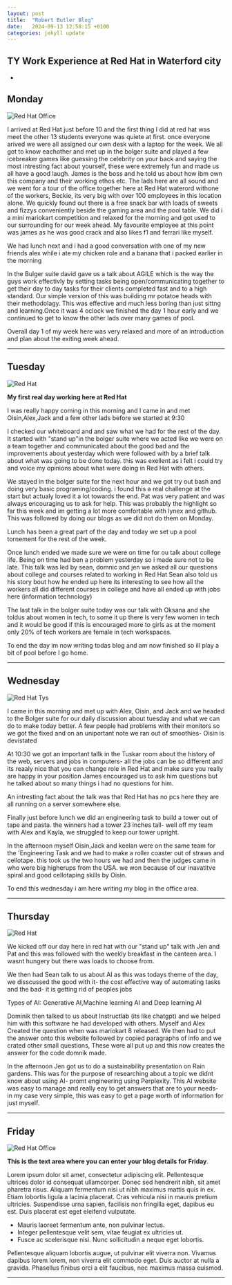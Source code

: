 ```yaml
---
layout: post
title:  "Robert Butler Blog"
date:   2024-09-13 12:58:15 +0100
categories: jekyll update
---
```


## TY Work Experience at Red Hat in Waterford city

* 


## Monday
![Red Hat Office](https://static1.cbrimages.com/wordpress/wp-content/uploads/2017/04/toy-story-mr-potato-head.jpg)

I arrived at Red Hat just before 10 and the first thing I did at red hat was meet the other 13 students everyone was quiete at first. once everyone arived we were all assigned our own desk with a laptop for the week. We all got to know eachother and met up in the bolger suite and played a few icebreaker games like guessing the celebrity on your back and saying the most intresting fact about yourself, these were extremely fun and made us all have a good laugh. James is the boss and he told us about how ibm own this company and their working ethos etc. The lads here are all sound and we went for a tour of the office together here at Red Hat waterord withone of the workers, Beckie, its very big with over 100 employees in this location alone. We quickly found out there is a free snack bar with loads of sweets and fizzys conveniently beside the gaming area and the pool table. We did i a mini mariokart competition and relaxed for the morning and got used to our surrounding for our week ahead. My favourite employee at this point was james as he was good crack and also likes f1 and ferrari like myself.

We had lunch next and i had a good conversation with one of my new friends alex while i ate my chicken role and a banana that i packed earlier in the morning

In the Bulger suite david gave us a talk about AGILE which is the way the guys work effectivly by setting tasks being open/communicating together to get their day to day tasks for their clients completed fast and to a high standard. Our simple version of this was building mr potatoe heads with their methodolagy. This was effective and much less boring than just sittng and learning.Once it was 4 oclock we finished the day 1 hour early and we continued to get to know the other lads over many games of pool.

Overall day 1 of my week here was very relaxed and more of an introduction and plan about the exiting week ahead. 



---
## Tuesday
![Red Hat](https://plus.unsplash.com/premium_photo-1661331617718-e99db3b0e64f?fm=jpg&q=60&w=3000&ixlib=rb-4.0.3&ixid=M3wxMjA3fDB8MHxzZWFyY2h8MXx8bGFwdG9wJTIwY29kZXxlbnwwfHwwfHx8MA%3D%3D)

**My first real day working here at Red Hat**

I was really happy coming in this morning and I came in and met Oisin,Alex,Jack and a few other lads before we started at 9:30 

I checked our whiteboard and and saw what we had for the rest of the day. It started with "stand up"in the bolger suite where we acted like we were on a team together and communicated about the good bad and the improvements about yesterday which were followed with by a brief talk about what was going to be done today. this was exellent as i felt i could try and voice my opinions about what were doing in Red Hat with others.

We stayed in the bolger suite for the next hour and we got try out bash and doing very basic programing/coding. i found this a real challenge at the start but actualy loved it a lot towards the end. Pat was very patient and was always encouraging us to ask for help. This was probably the highlight so far this week and im getting a lot more comfortable with lynex and github. This was followed by doing our blogs as we did not do them on Monday.

Lunch has been a great part of the day and today we set up a pool tornement for the rest of the week.

Once lunch ended we made sure we were on time for ou talk about college life. Being on time had ben a problem yesterday so i made sure not to be late. This talk was led by sean, domnic and jen we asked all our questions about college and courses related to working in Red Hat Sean also told us his story bout how he ended up here its interesting to see how all the workers all did different courses in college and have all ended up with jobs here (information technology)

The last talk in the bolger suite today was our talk with Oksana and she toldus about women in tech, to some it up there is very few women in tech and it would be good if this is encouraged more to girls as at the moment only 20% of tech workers are female in tech workspaces.

To end the day im now writing todas blog and am now finished so ill play a bit of pool before I go home.


---
## Wednesday
![Red Hat Tys](https://d12oja0ew7x0i8.cloudfront.net/images/Article_Images/ImageForArticle_11958(1).jpg)

I came in this morning and met up with Alex, Oisin, and Jack and we headed to the Bolger suite for our daily discussion about tuesday and what we can do to make today better. A few people had problems with their monitors so we got the fixed and on an uniportant note we ran out of smoothies- Oisin is devistated

At 10:30 we got an important tallk in the Tuskar room about the history of the web, servers and jobs in computers- all the jobs can be so different and its reaaly nice that you can change role in Red Hat and make sure you really are happy in your position James encouraged us to ask him questions but he talked about so many things i had no questions for him.

An intresting fact about the talk was that Red Hat has no pcs here they are all running on a server somewhere else.

Finally just before lunch we did an engineering task to build a tower out of tape and pasta. the winners had a tower 23 inches tall- well off my team with Alex and Kayla, we struggled to keep our tower upright.

In the afternoon myself Oisin,Jack and keelan were on the same team for the 'Engineering Task and we had to make a roller coaster out of straws and cellotape. this took us the two hours we had and then the judges came in who were big higherups from the USA. we won because of our inavatitve spiral and good cellotaping skills by Oisin. 

To end this wednesday i am here writing my blog in the office area.


---
## Thursday
![Red Hat](https://www.postconsumerbrands.com/wp-content/uploads/2024/02/Buy-Now-Page-Header-Image-2048x1365.webp)

We kicked off our day here in red hat with our "stand up" talk with Jen and Pat  and this was followed with the weekly breakfast in the canteen area. I wasnt hungery but there was loads to choose from.

We then had Sean talk to us about AI as this was todays theme of the day, we disscussed the good with it- the cost effective way of automating tasks and the bad- it is getting rid of peoples jobs

Types of AI: Generative AI,Machine learning AI and Deep learning AI

Dominik then talked to us about Instructlab (its like chatgpt) and we helped him with this software he had developed with others. Myself and 
Alex Created the question when was mariokart 8 released. We then had to put the answer onto this website followed by copied paragraphs of info and we crated other small questions, These were all put up and this now creates the answer for the code domnik made.

In the afternoon Jen got us to do a sustainability presentation on Rain gardens. This was for the purpose of researching about a topic we didnt know about using AI- promt engineering using Perplexity. This AI website was easy to manage and really eay to get answers that are to your needs- in my case very simple, this was easy to get a page worth of information for just myself.


---
## Friday
![Red Hat Office](https://nwscdn.com/media/wysiwyg/3kf/Pool-Table.jpg)

**This is the text area where you can enter your blog details for Friday**.

Lorem ipsum dolor sit amet, consectetur adipiscing elit. Pellentesque ultrices dolor id consequat ullamcorper. Donec sed hendrerit nibh, sit amet pharetra risus. Aliquam fermentum nisi ut nibh maximus mattis quis in ex. Etiam lobortis ligula a lacinia placerat. Cras vehicula nisi in mauris pretium ultricies. Suspendisse urna sapien, facilisis non fringilla eget, dapibus eu est. Duis placerat est eget eleifend vulputate. 

* Mauris laoreet fermentum ante, non pulvinar lectus. 
* Integer pellentesque velit sem, vitae feugiat ex ultricies ut. 
* Fusce ac scelerisque nisi. Nunc sollicitudin a neque eget lobortis. 

Pellentesque aliquam lobortis augue, ut pulvinar elit viverra non. Vivamus dapibus lorem lorem, non viverra elit commodo eget. Duis auctor at nulla a gravida. Phasellus finibus orci a elit faucibus, nec maximus massa euismod.

---

